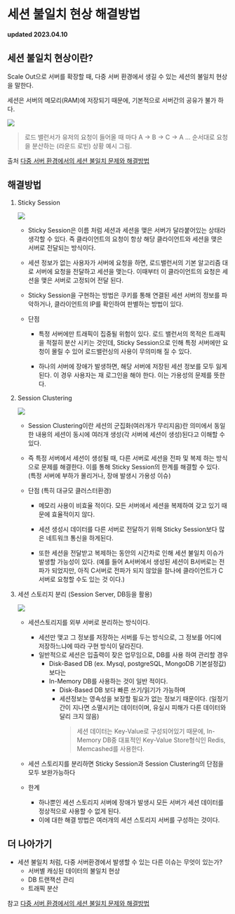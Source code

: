 # 세션 불일치 현상 해결방법

**updated 2023.04.10**

## 세션 불일치 현상이란?

Scale Out으로 서버를 확장할 때, 다중 서버 환경에서 생길 수 있는 세션의 불일치 현상을 말한다.

세션은 서버의 메모리(RAM)에 저장되기 때문에, 기본적으로 서버간의 공유가 불가 하다.

<img src="https://hudi.blog/static/6857601e14a226b6adde9eb430935f41/ca1dc/session-consistency-issue.png"/>

> 로드 밸런서가 유저의 요청이 들어올 때 마다 A → B → C → A … 순서대로 요청을 분산하는 (라운드 로빈) 상황 예시 그림.

출처 [다중 서버 환경에서의 세션 불일치 문제와 해결방법](https://hudi.blog/session-consistency-issue/)

## 해결방법

1. Sticky Session

   <img src="https://hudi.blog/static/49d599e8110f844dea2d5fe64cd172b1/ca1dc/sticky-session.png"/>

   - Sticky Session은 이름 처럼 세션과 세션을 맺은 서버가 달라붙어있는 상태라 생각할 수 있다. 즉 클라이언트의 요청이 항상 해당 클라이언트와 세션을 맺은 서버로 전달되는 방식이다.

   - 세션 정보가 없는 사용자가 서버에 요청을 하면, 로드밸런서의 기본 알고리즘 대로 서버에 요청을 전달하고 세션을 맺는다. 이때부터 이 클라이언트의 요청은 세션을 맺은 서버로 고정되어 전달 된다.

   - Sticky Session을 구현하는 방법은 쿠키를 통해 연결된 세션 서버의 정보를 파악하거나, 클라이언트의 IP를 확인하여 판별하는 방법이 있다.

   - 단점

     - 특정 서버에만 트래픽이 집중될 위험이 있다. 로드 밸런서의 목적은 트래픽을 적절히 분산 시키는 것인데, Sticky Session으로 인해 특정 서버에만 요청이 몰릴 수 있어 로드밸런싱의 사용이 무의미해 질 수 있다.

     - 하나의 서버에 장애가 발생하면, 해당 서버에 저장된 세션 정보를 모두 잃게 된다. 이 경우 사용자는 재 로그인을 해야 한다. 이는 가용성의 문제를 뜻한다.

2. Session Clustering

   <img src="https://hudi.blog/static/f94df6ab4c0ec0175d307d03d5f475f6/44038/session-clustering.png"/>

   - Session Clustering이란 세션의 군집화(여러개가 무리지음)란 의미에서 동일한 내용의 세션이 동시에 여러개 생성(각 서버에 세션이 생성)된다고 이해할 수 있다.

   - 즉 특정 서버에서 세션이 생성될 때, 다른 서버로 세션을 전파 및 복제 하는 방식으로 문제를 해결한다. 이를 통해 Sticky Session의 한계를 해결할 수 있다. (특정 서버에 부하가 몰리거나, 장애 발생시 가용성 이슈)

   - 단점 (특히 대규모 클러스터환경)

     - 메모리 사용이 비효율 적이다. 모든 서버에서 세션을 복제하여 갖고 있기 때문에 효율적이지 않다.

     - 세션 생성시 데이터를 다른 서버로 전달하기 위해 Sticky Session보다 많은 네트워크 통신을 하게된다.

     - 또한 세션을 전달받고 복제하는 동안의 시간차로 인해 세션 불일치 이슈가 발생할 가능성이 있다. (예를 들어 A서버에서 생성된 세션이 B서버로는 전파가 되었지만, 아직 C서버로 전파가 되지 않았을 찰나에 클라이언트가 C서버로 요청할 수도 있는 것 이다.)

3. 세션 스토리지 분리 (Session Server, DB등을 활용)

   <img src="https://hudi.blog/static/802d972eb644eca74848421de0b51696/9e707/session-storage.png"/>

   - 세션스토리지를 외부 서버로 분리하는 방식이다.

     - 세션만 맺고 그 정보를 저장하는 서버를 두는 방식으로, 그 정보를 어디에 저장하느냐에 따라 구현 방식이 달라진다.
     - 일반적으로 세션은 입출력이 잦은 업무임으로, DB를 사용 하여 관리할 경우
       - Disk-Based DB (ex. Mysql, postgreSQL, MongoDB 기본설정값) 보다는
       - In-Memory DB를 사용하는 것이 일반 적이다.
         - Disk-Based DB 보다 빠른 쓰기/읽기가 가능하며
         - 세션정보는 영속성을 보장할 필요가 없는 정보기 때문이다. (일정기간이 지나면 소멸시키는 데이터이며, 유실시 피해가 다른 데이터와 달리 크지 않음)
           > 세션 데이터는 Key-Value로 구성되어있기 때문에, In-Memory DB중 대표적인 Key-Value Store형식인 Redis, Memcashed를 사용한다.

   - 세션 스토리지를 분리하면 Sticky Session과 Session Clustering의 단점을 모두 보완가능하다

   - 한계
     - 하나뿐인 세션 스토리지 서버에 장애가 발생시 모든 서버가 세션 데이터를 정상적으로 사용할 수 없게 된다.
     - 이에 대한 해결 방법은 여러개의 세션 스토리지 서버를 구성하는 것이다.

## 더 나아가기

- 세션 불일치 처럼, 다중 서버환경에서 발생할 수 있는 다른 이슈는 무엇이 있는가?
  - 서버별 캐싱된 데이터의 불일치 현상
  - DB 트랜잭션 관리
  - 트래픽 분산

참고 [다중 서버 환경에서의 세션 불일치 문제와 해결방법](https://hudi.blog/session-consistency-issue/)
